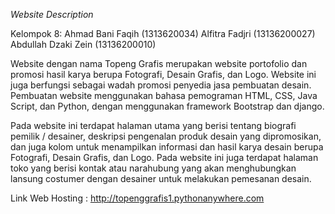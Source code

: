 _Website Description_

Kelompok 8:
Ahmad Bani Faqih (1313620034)
Alfitra Fadjri (13136200027)
Abdullah Dzaki Zein (13136200010)

Website dengan nama Topeng Grafis merupakan website portofolio dan promosi hasil karya berupa Fotografi, Desain Grafis, dan Logo. Website ini juga berfungsi sebagai wadah promosi penyedia jasa pembuatan desain. Pembuatan website menggunakan bahasa pemograman HTML, CSS, Java Script, dan Python, dengan menggunakan framework Bootstrap dan django.

Pada website ini terdapat halaman utama yang berisi tentang biografi pemilik / desainer, deskripsi pengenalan produk desain yang dipromosikan, dan juga kolom untuk menampilkan informasi dan hasil karya desain berupa Fotografi, Desain Grafis, dan Logo. Pada website ini juga terdapat halaman toko yang berisi kontak atau narahubung yang akan menghubungkan lansung costumer dengan desainer untuk melakukan pemesanan desain.

Link Web Hosting : http://topenggrafis1.pythonanywhere.com

